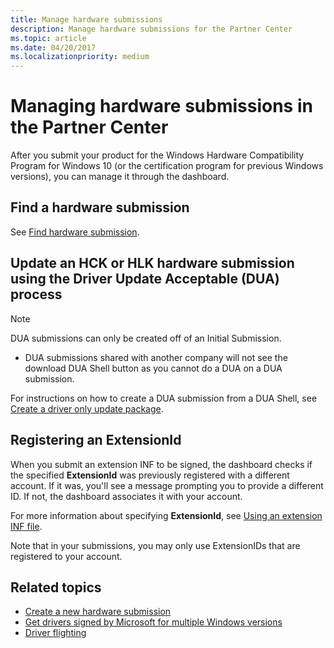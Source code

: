 ```yaml
---
title: Manage hardware submissions
description: Manage hardware submissions for the Partner Center
ms.topic: article
ms.date: 04/20/2017
ms.localizationpriority: medium
---
```


# Managing hardware submissions in the Partner Center

After you submit your product for the Windows Hardware Compatibility Program for Windows 10 (or the certification program for previous Windows versions), you can manage it through the dashboard.

## Find a hardware submission

See [Find hardware submission](find-hardware-submission.md).

## Update an HCK or HLK hardware submission using the Driver Update Acceptable (DUA) process

> [!Note]
> DUA submissions can only be created off of an Initial Submission.
> - DUA submissions shared with another company will not see the download DUA Shell button as you cannot do a DUA on a DUA submission.

For instructions on how to create a DUA submission from a DUA Shell, see [Create a driver only update package](/windows-hardware/test/hlk/user/create-a-driver-only-update-package).

## Registering an ExtensionId

When you submit an extension INF to be signed, the dashboard checks if the specified **ExtensionId** was previously registered with a different account.
If it was, you'll see a message prompting you to provide a different ID. If not, the dashboard associates it with your account.

For more information about specifying **ExtensionId**, see [Using an extension INF file](../install/using-an-extension-inf-file.md).

Note that in your submissions, you may only use ExtensionIDs that are registered to your account.

## Related topics

- [Create a new hardware submission](create-a-new-hardware-submission.md)
- [Get drivers signed by Microsoft for multiple Windows versions](get-drivers-signed-by-microsoft-for-multiple-windows-versions.md)
- [Driver flighting](driver-flighting.md)
